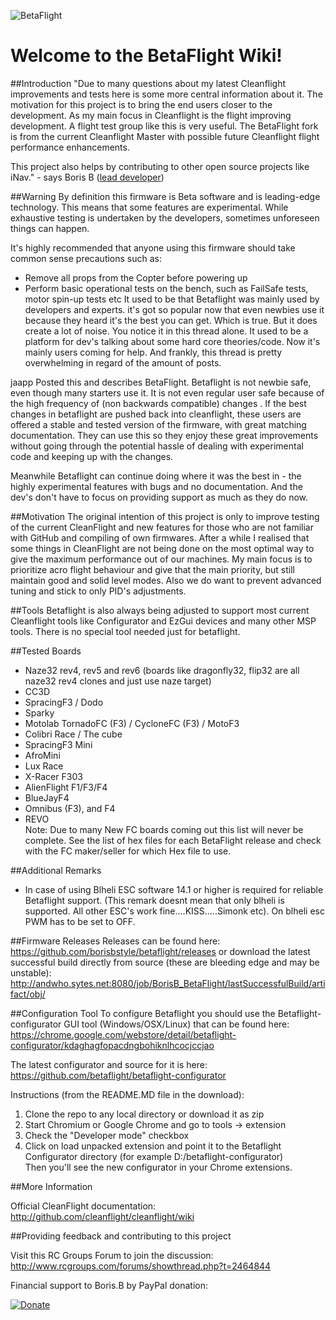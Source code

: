 ![BetaFlight](http://static.rcgroups.net/forums/attachments/6/1/0/3/7/6/a9088900-228-bf_logo.jpg)
# Welcome to the BetaFlight Wiki!

##Introduction
"Due to many questions about my latest Cleanflight improvements and tests here is some more central information about it. The motivation for this project is to bring the end users closer to the development. As my main focus in Cleanflight is the flight improving development. A flight test group like this is very useful.
The BetaFlight fork is from the current Cleanflight Master with possible future Cleanflight flight performance enhancements.

This project also helps by contributing to other open source projects like iNav." - says Boris B ([lead developer](http://www.youtube.com/user/bozic1982/featured))


##Warning
By definition this firmware is Beta software and is leading-edge technology. This means that some features are experimental. While exhaustive testing is undertaken by the developers, sometimes unforeseen things can happen.

It's highly recommended that anyone using this firmware should take common sense precautions such as:

* Remove all props from the Copter before powering up
* Perform basic operational tests on the bench, such as FailSafe tests, motor spin-up tests etc
It used to be that Betaflight was mainly used by developers and experts. it's got so popular now that even newbies use it because they heard it's the best you can get. Which is true. But it does create a lot of noise. You notice it in this thread alone. It used to be a platform for dev's talking about some hard core theories/code. Now it's mainly users coming for help. And frankly, this thread is pretty overwhelming in regard of the amount of posts.

jaapp Posted this and describes BetaFlight.
 Betaflight is not newbie safe, even though many starters use it. It is not even regular user safe because of the high frequency of (non backwards compatible) changes . If the best changes in betaflight are pushed back into cleanflight, these users are offered a stable and tested version of the firmware, with great matching documentation. They can use this so they enjoy these great improvements without going through the potential hassle of dealing with experimental code and keeping up with the changes.

Meanwhile Betaflight can continue doing where it was the best in - the highly experimental features with bugs and no documentation. And the dev's don't have to focus on providing support as much as they do now.

##Motivation
The original intention of this project is only to improve testing of the current CleanFlight and new features for those who are not familiar with GitHub and compiling of own firmwares. 
After a while I realised that some things in CleanFlight are not being done on the most optimal way to give the maximum performance out of our machines.  My main focus is to prioritize acro flight behaviour and give that the main priority, but still maintain good and solid level modes. Also we do want to prevent advanced tuning and stick to only PID's adjustments. 

##Tools
Betaflight is also always being adjusted to support most current Cleanflight tools like Configurator and EzGui devices and many other MSP tools. There is no special tool needed just for betaflight.

##Tested Boards
- Naze32 rev4, rev5 and rev6 (boards like dragonfly32, flip32 are all naze32 rev4 clones and just use naze target)
- CC3D
- SpracingF3 / Dodo
- Sparky
- Motolab TornadoFC (F3) / CycloneFC (F3) / MotoF3
- Colibri Race / The cube
- SpracingF3 Mini
- AfroMini
- Lux Race
- X-Racer F303
- AlienFlight F1/F3/F4
- BlueJayF4
- Omnibus (F3), and F4
- REVO  
Note: Due to many New FC boards coming out this list will never be complete. See the list of hex files for each BetaFlight release and check with the FC maker/seller for which Hex file to use.  

##Additional Remarks
- In case of using Blheli ESC software 14.1 or higher is required for reliable Betaflight support. (This remark doesnt mean that only blheli is supported. All other ESC's work fine....KISS.....Simonk etc).
On blheli esc PWM has to be set to OFF.

##Firmware Releases
Releases can be found here: https://github.com/borisbstyle/betaflight/releases or download the latest successful build directly from source (these are bleeding edge and may be unstable): http://andwho.sytes.net:8080/job/BorisB_BetaFlight/lastSuccessfulBuild/artifact/obj/

##Configuration Tool
To configure Betaflight you should use the Betaflight-configurator GUI tool (Windows/OSX/Linux) that can be found here:  
https://chrome.google.com/webstore/detail/betaflight-configurator/kdaghagfopacdngbohiknlhcocjccjao

The latest configurator and source for it is here:  
https://github.com/betaflight/betaflight-configurator  

Instructions (from the README.MD file in the download):    
1. Clone the repo to any local directory or download it as zip  
2. Start Chromium or Google Chrome and go to tools -> extension  
3. Check the "Developer mode" checkbox  
4. Click on load unpacked extension and point it to the Betaflight Configurator directory (for example D:/betaflight-configurator)    
Then you'll see the new configurator in your Chrome extensions.  

##More Information

Official CleanFlight documentation: http://github.com/cleanflight/cleanflight/wiki

##Providing feedback and contributing to this project

Visit this RC Groups Forum to join the discussion: http://www.rcgroups.com/forums/showthread.php?t=2464844

Financial support to Boris.B by PayPal donation:

[![Donate](https://www.paypalobjects.com/en_US/NL/i/btn/btn_donateCC_LG.gif)](https://www.paypal.com/nl/cgi-bin/webscr?cmd=_flow&SESSION=FrZqX4LdihqTA-IsyvlDXY09Eq7UX4Ghxn9eIOQMOBHVPegu-iRC6CHOdQi&dispatch=5885d80a13c0db1f8e263663d3faee8d64ad11bbf4d2a5a1a0d303a50933f9b2)